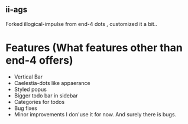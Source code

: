 ## ii-ags
Forked illogical-impulse from end-4 dots , customized it a bit..
# Features (What features other than end-4 offers)
- Vertical Bar
- Caelestia-dots like appaerance
- Styled popus
- Bigger todo bar in sidebar
- Categories for todos
- Bug fixes
- Minor improvements
I don'use it for now. And surely there is bugs. 
